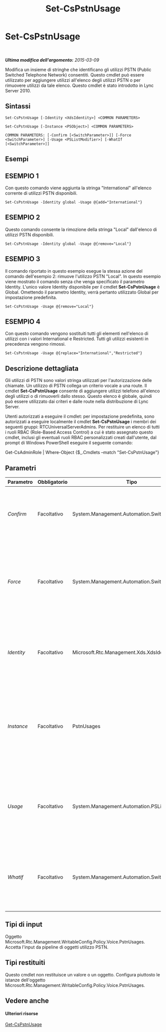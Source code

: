 ﻿---
title: Set-CsPstnUsage
TOCTitle: Set-CsPstnUsage
ms:assetid: ecba9ed6-4845-4035-933e-0c540d530b72
ms:mtpsurl: https://technet.microsoft.com/it-it/library/Gg399069(v=OCS.15)
ms:contentKeyID: 49302363
ms.date: 08/24/2015
mtps_version: v=OCS.15
ms.translationtype: HT
---

# Set-CsPstnUsage

 

_**Ultima modifica dell'argomento:** 2015-03-09_

Modifica un insieme di stringhe che identificano gli utilizzi PSTN (Public Switched Telephone Network) consentiti. Questo cmdlet può essere utilizzato per aggiungere utilizzi all'elenco degli utilizzi PSTN o per rimuovere utilizzi da tale elenco. Questo cmdlet è stato introdotto in Lync Server 2010.

## Sintassi

    Set-CsPstnUsage [-Identity <XdsIdentity>] <COMMON PARAMETERS>

    Set-CsPstnUsage [-Instance <PSObject>] <COMMON PARAMETERS>

    COMMON PARAMETERS: [-Confirm [<SwitchParameter>]] [-Force <SwitchParameter>] [-Usage <PSListModifier>] [-WhatIf [<SwitchParameter>]]

## Esempi

## ESEMPIO 1

Con questo comando viene aggiunta la stringa "International" all'elenco corrente di utilizzi PSTN disponibili.

    Set-CsPstnUsage -Identity global -Usage @{add="International"}

## ESEMPIO 2

Questo comando consente la rimozione della stringa "Local" dall'elenco di utilizzi PSTN disponibili.

    Set-CsPstnUsage -Identity global -Usage @{remove="Local"}

## ESEMPIO 3

Il comando riportato in questo esempio esegue la stessa azione del comando dell'esempio 2: rimuove l'utilizzo PSTN "Local". In questo esempio viene mostrato il comando senza che venga specificato il parametro Identity. L'unico valore Identity disponibile per il cmdlet **Set-CsPstnUsage** è Global. Omettendo il parametro Identity, verrà pertanto utilizzato Global per impostazione predefinita.

    Set-CsPstnUsage -Usage @{remove="Local"}

## ESEMPIO 4

Con questo comando vengono sostituiti tutti gli elementi nell'elenco di utilizzi con i valori International e Restricted. Tutti gli utilizzi esistenti in precedenza vengono rimossi.

    Set-CsPstnUsage -Usage @{replace="International","Restricted"}

## Descrizione dettagliata

Gli utilizzi di PSTN sono valori stringa utilizzati per l'autorizzazione delle chiamate. Un utilizzo di PSTN collega un criterio vocale a una route. Il cmdlet **Set-CsPstnUsage** consente di aggiungere utilizzi telefono all'elenco degli utilizzi o di rimuoverli dallo stesso. Questo elenco è globale, quindi può essere utilizzato dai criteri e dalle route nella distribuzione di Lync Server.

Utenti autorizzati a eseguire il cmdlet: per impostazione predefinita, sono autorizzati a eseguire localmente il cmdlet **Set-CsPstnUsage** i membri dei seguenti gruppi: RTCUniversalServerAdmins. Per restituire un elenco di tutti i ruoli RBAC (Role-Based Access Control) a cui è stato assegnato questo cmdlet, inclusi gli eventuali ruoli RBAC personalizzati creati dall'utente, dal prompt di Windows PowerShell eseguire il seguente comando:

Get-CsAdminRole | Where-Object {$\_.Cmdlets –match "Set-CsPstnUsage"}

## Parametri


<table>
<colgroup>
<col style="width: 25%" />
<col style="width: 25%" />
<col style="width: 25%" />
<col style="width: 25%" />
</colgroup>
<thead>
<tr class="header">
<th>Parametro</th>
<th>Obbligatorio</th>
<th>Tipo</th>
<th>Descrizione</th>
</tr>
</thead>
<tbody>
<tr class="odd">
<td><p><em>Confirm</em></p></td>
<td><p>Facoltativo</p></td>
<td><p>System.Management.Automation.SwitchParameter</p></td>
<td><p>Viene visualizzata una richiesta di conferma prima di eseguire il comando.</p></td>
</tr>
<tr class="even">
<td><p><em>Force</em></p></td>
<td><p>Facoltativo</p></td>
<td><p>System.Management.Automation.SwitchParameter</p></td>
<td><p>Elimina qualsiasi richiesta di conferma che, in caso contrario, sarebbe visualizzata prima di effettuare le modifiche.</p></td>
</tr>
<tr class="odd">
<td><p><em>Identity</em></p></td>
<td><p>Facoltativo</p></td>
<td><p>Microsoft.Rtc.Management.Xds.XdsIdentity</p></td>
<td><p>L'ambito di applicazione di queste impostazioni. L'identità di questo cmdlet è sempre Global.</p></td>
</tr>
<tr class="even">
<td><p><em>Instance</em></p></td>
<td><p>Facoltativo</p></td>
<td><p>PstnUsages</p></td>
<td><p>Un riferimento all'oggetto utilizzo PSTN. L'oggetto deve essere di tipo PstnUsages e può essere recuperato chiamando il cmdlet <strong>Get-CsPstnUsage</strong>.</p></td>
</tr>
<tr class="odd">
<td><p><em>Usage</em></p></td>
<td><p>Facoltativo</p></td>
<td><p>System.Management.Automation.PSListModifier</p></td>
<td><p>Contiene un elenco di stringhe di utilizzo ammesse. Queste voci possono corrispondere a qualsiasi valore stringa.</p></td>
</tr>
<tr class="even">
<td><p><em>WhatIf</em></p></td>
<td><p>Facoltativo</p></td>
<td><p>System.Management.Automation.SwitchParameter</p></td>
<td><p>Descrive ciò che accadrebbe se si eseguisse il comando senza eseguirlo realmente.</p></td>
</tr>
</tbody>
</table>


## Tipi di input

Oggetto Microsoft.Rtc.Management.WritableConfig.Policy.Voice.PstnUsages. Accetta l'input da pipeline di oggetti utilizzo PSTN.

## Tipi restituiti

Questo cmdlet non restituisce un valore o un oggetto. Configura piuttosto le istanze dell'oggetto Microsoft.Rtc.Management.WritableConfig.Policy.Voice.PstnUsages.

## Vedere anche

#### Ulteriori risorse

[Get-CsPstnUsage](get-cspstnusage.md)

